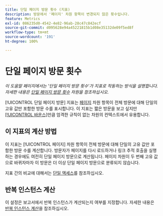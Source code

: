 ```yaml
---
title: 단일 페이지 방문 횟수 (지표)
description: 방문에서 '페이지' 차원 항목이 변경되지 않은 횟수입니다.
feature: Metrics
exl-id: 086235d0-4542-4e82-96ab-28c47c842ecf
source-git-commit: d095628e94a45221815b1d08e35132de09f5ed8f
workflow-type: tm+mt
source-wordcount: '191'
ht-degree: 100%

---
```


# 단일 페이지 방문 횟수

*이 도움말 페이지에서는 &#39;단일 페이지 방문 횟수&#39;가 지표로 작동하는 방식을 설명합니다. 자세한 내용은 [단일 페이지 방문 횟수](../dimensions/single-page-visits.md) 차원을 참조하십시오.*

[!UICONTROL 단일 페이지 방문][](overview.md) 지표는 [페이지](../dimensions/page.md) 차원 항목이 전체 방문에 대해 단일의 고유 값만 포함한 방문 수를 표시합니다. 이 지표는 짧은 방문을 보고 싶지만 [[!UICONTROL 바운스]](bounces.md)만큼 엄격한 규칙이 없는 차원의 컨텍스트에서 유용합니다.

## 이 지표의 계산 방법

이 지표는 [!UICONTROL 페이지] 차원 항목이 전체 방문에 대해 단일의 고유 값만 포함한 방문 수를 계산합니다. 방문자가 페이지를 다시 로드하거나 링크 추적 호출을 실행하는 경우에도 여전히 단일 페이지 방문으로 계산됩니다. 페이지 차원이 두 번째 고유 값으로 바뀌자마자 이 방문은 더 이상 단일 페이지 방문으로 분류되지 않습니다.

지표 간의 비교에 대해서는 [단일 액세스](single-access.md)를 참조하십시오.

## 반복 인스턴스 계산

이 설정은 보고서에서 반복 인스턴스가 계산되는지 여부를 지정합니다. 자세한 내용은 [반복 인스턴스 계산](/help/components/metrics/count-repeat-instances.md)을 참조하십시오.
